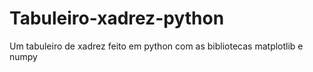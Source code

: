 # Tabuleiro-xadrez-python
Um tabuleiro de xadrez feito em python com as bibliotecas matplotlib e numpy
